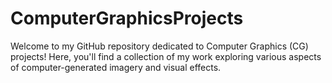 # ComputerGraphicsProjects
Welcome to my GitHub repository dedicated to Computer Graphics (CG) projects! Here, you'll find a collection of my work exploring various aspects of computer-generated imagery and visual effects. 
